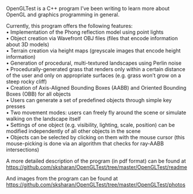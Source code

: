 OpenGLTest is a C++ program I’ve been writing to learn more about OpenGL and graphics programming in general.

Currently, this program offers the following features:
<br>•	Implementation of the Phong reflection model using point lights
<br>•	Object creation via Wavefront OBJ files (files that encode information about 3D models)
<br>•	Terrain creation via height maps (greyscale images that encode height information)
<br>•	Generation of procedural, multi-textured landscapes using Perlin noise
<br>•	Procedurally-generated grass that renders only within a certain distance of the user and only on appropriate surfaces (e.g. grass won’t grow on a steep rocky cliff)
<br>•	Creation of Axis-Aligned Bounding Boxes (AABB) and Oriented Bounding Boxes (OBB) for all objects
<br>•	Users can generate a set of predefined objects through simple key presses
<br>•	Two movement modes: users can freely fly around the scene or simulate walking on the landscape itself
<br>•	Settings of one object (e.g. visibility, lighting, scale, position) can be modified independently of all other objects in the scene
<br>•	Objects can be selected by clicking on them with the mouse cursor (this mouse-picking is done via an algorithm that checks for ray-AABB intersections)<br/>

A more detailed description of the program (in pdf format) can be found at https://github.com/sksharan/OpenGLTest/tree/master/OpenGLTest/readme

And images from the program can be found at
https://github.com/sksharan/OpenGLTest/tree/master/OpenGLTest/photos
